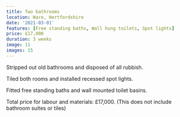 ```yaml
---
title: Two bathrooms
location: Ware, Hertfordshire
date: '2021-03-01'
features: [Free standing baths, Wall hung toilets, Spot lights]
price: £17,000
duration: 3 weeks
image: 11
images: 15
---
```


Stripped out old bathrooms and disposed of all rubbish.

Tiled both rooms and installed recessed spot lights.

Fitted free standing baths and wall mounted toilet basins.

Total price for labour and materials: £17,000.
(This does not include bathroom suites or tiles)
